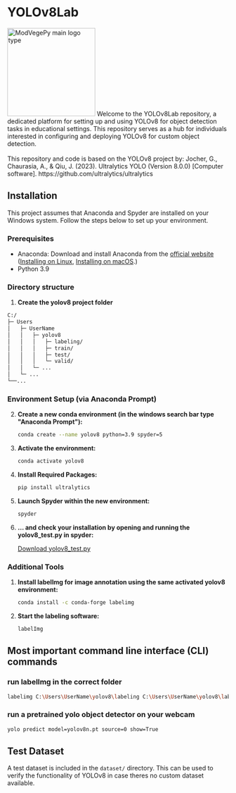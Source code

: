 # YOLOv8Lab
<img src="https://github.com/phiflip/YOLOv8Lab/blob/main/icons/YOLOv8Lab_final_icon_nobackgorund_highRes.png" width="200" alt="ModVegePy main logo type">
</div>
Welcome to the YOLOv8Lab repository, a dedicated platform for setting up and using YOLOv8 for object detection tasks in educational settings. This repository serves as a hub for individuals interested in configuring and deploying YOLOv8 for custom object detection.
<br />
<br />
This repository and code is based on the YOLOv8 project by: Jocher, G., Chaurasia, A., & Qiu, J. (2023). Ultralytics YOLO (Version 8.0.0)
[Computer software]. https://github.com/ultralytics/ultralytics

## Installation

This project assumes that Anaconda and Spyder are installed on your Windows system. Follow the steps below to set up your environment.

### Prerequisites

- Anaconda: Download and install Anaconda from the [official website](https://www.anaconda.com/products/individual) ([Installing on Linux](https://docs.anaconda.com/free/anaconda/install/linux/), [Installing on macOS](https://docs.anaconda.com/free/anaconda/install/mac-os/).)
- Python 3.9

### Directory structure

1. **Create the yolov8 project folder**
```bash
C:/
├─ Users
│   ├─ UserName
│   │   ├─ yolov8                  
│   │   │   ├─ labeling/        
│   │   │   ├─ train/
│   │   │   ├─ test/     
│   │   │   └─ valid/
│   │   └─ ...             
│   └─ ...
└──...
```
### Environment Setup (via Anaconda Prompt)

2. **Create a new conda environment (in the windows search bar type "Anaconda Prompt"):**
   ```bash
   conda create --name yolov8 python=3.9 spyder=5
   ```

3. **Activate the environment:**
   ```bash
   conda activate yolov8
   ```

5. **Install Required Packages:**
   ```bash
   pip install ultralytics
   ```

6. **Launch Spyder within the new environment:**
   ```bash
   spyder
   ```
7. **… and check your installation by opening and running the yolov8_test.py in spyder:**
   
   [Download yolov8_test.py](https://github.com/phiflip/YOLOv8Lab/blob/main/scripts/yolov8_test.py)

### Additional Tools

1. **Install labelImg for image annotation using the same activated yolov8 environment:**
   ```bash
   conda install -c conda-forge labelimg
   ```
2. **Start the labeling software:**
   ```bash
   labelImg
   ```

## Most important command line interface (CLI) commands

### run labelImg in the correct folder
   ```bash
   labelimg C:\Users\UserName\yolov8\labeling C:\Users\UserName\yolov8\labeling\predefined_classes.txt 
   ```
### run a pretrained yolo object detector on your webcam
   ```bash
   yolo predict model=yolov8n.pt source=0 show=True
   ```
## Test Dataset
A test dataset is included in the `dataset/` directory. This can be used to verify the functionality of YOLOv8 in case theres no custom dataset available.
